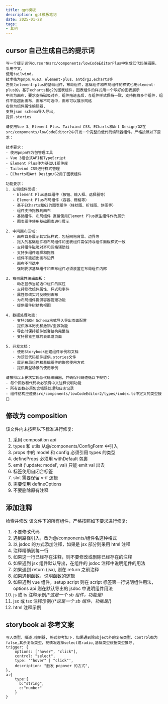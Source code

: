 ```yaml
---
title: gpt模板
description: gpt模板笔记
date: 2025-01-28
tags:
- 其他
---
```

## cursor 自己生成自己的提示词
```
写一个提示词供cursor在src/components/lowCodeEditorPlus中生成低代码编辑器，
采用中文，
使用tailwind，
技术栈为pnpm,vue3，element-plus，antd/g2,echarts等
左侧为element-plus的基础组件，布局组件，基础组件和布局组件的样式也用element-plus的，基于echarts和g2的图表组件，图表组件的样式用一个写好的图表展示
中间为画布，要求支持磁吸对齐，组件拖进去后，与组件样式保持一致，支持拖拽多个组件，组件不能超出画布，画布不可选中，画布可以展示网格
右侧为组件属性编辑器,
支持json schema导入导出,
提供.stories
```


```
请使用Vue 3、Element Plus、Tailwind CSS、ECharts和Ant Design/G2在src/components/lowCodeEditor2中开发一个完整的低代码编辑器组件，严格按照以下要求：

技术要求：
- 使用pnpm作为包管理工具
- Vue 3组合式API和TypeScript
- Element Plus作为基础UI组件库
- Tailwind CSS进行样式管理
- ECharts和Ant Design/G2用于图表组件

功能要求：
1. 左侧组件面板：
   - Element Plus基础组件（按钮、输入框、选择器等）
   - Element Plus布局组件（容器、栅格等）
   - 基于ECharts和G2的图表组件（柱状图、折线图、饼图等）
   - 组件支持拖拽到画布
   - 基础组件，布局组件 直接使用Element Plus原生组件作为展示
   - 图表组件使用基础图表进行展示

2. 中间画布区域：
   - 画布自身展示其实际样式，包括网格背景、边界等
   - 拖入的基础组件和布局组件和图表组件需保持与组件面板样式一致
   - 支持组件磁吸对齐和网格辅助线
   - 支持多组件选择和拖拽
   - 组件不能超出画布边界
   - 画布不可选中
   - 强制要求基础组件和画布组件必须放置在布局组件内部

3. 右侧属性编辑面板：
   - 动态显示当前选中组件的属性
   - 支持修改组件属性、样式和事件
   - 属性修改实时反映到画布
   - 为布局组件提供容器管理功能
   - 提供组件树结构视图

4. 数据处理功能：
   - 支持JSON Schema格式导入导出页面配置
   - 提供版本历史和撤销/重做功能
   - 导出时保持组件嵌套结构完整性
   - 支持预览生成的表单或页面

5. 开发文档：
   - 使用Storybook创建组件示例和文档
   - 为该低代码组件提供.stories文件
   - 展示布局组件和基础组件的嵌套使用方式
   - 提供典型场景的使用示例

请按照以上要求实现低代码编辑器，并确保代码遵循以下规范：
- 每个函数和代码块必须有中文注释说明功能
- 所有函数必须包含错误处理和日志记录
- 组件结构应遵循src/components/lowCodeEditor2/types/index.ts中定义的类型接口
```
## 修改为 composition
该文件内未按照以下标准进行修复:
1. 采用 composition api
2. types 和 utils 从@/components/ConfigForm 中引入
3. props 中的 model 和 config 必须引用 types 的类型
4. defineProps 必须用 withDefault 包裹
5. emit ('update: model', val) 只能 emit val 出去
6. 标签使用自闭合标签
7. slot 需要保留 v-if 逻辑
8. 需要使用 defineOptions
9. 不要删除原有注释

## 添加注释
检索并修改 该文件下的所有组件，严格按照如下要求进行修复:
1. 不要修改代码
2. 遇到路径引入，改为@/components/组件名这种格式
3. 以 jsdoc 的方式添加注释，如果是 jsx 部分则采用 html 注释
4. 注释精确到每一行
5. 如果这一行已经存在注释，则不要修改或删除已经存在的注释
6. 如果遇到 jsx 组件默认导出，在组件的 jsdoc 注释中说明组件的用法
7. 如果遇到 return (jsx), 则在 return 之前注释
8. 如果遇到函数，说明函数的逻辑
9. 如果遇到 vue 组件，setup script 则在 script 标签第一行说明组件用法，options api 则在默认导出的 jsdoc 中说明组件用法
10. js 或 ts 注释示例/**这是一个 sb 组件，功能是*/
11. jsx 或 tsx 注释示例{/**这是一个 sb 组件，功能是*/}
12. html 注释示例<!-- 日历组件 -->
## storybook ai 参考文案
```text
写入类型，描述,控制器, 格式参考如下，如果遇到除object外的复杂类型，control都为false,其余复杂类型，视情况选择select或radio,基础类型根据类型推导,
trigger: {
	options: ["hover", "click"],
	control: "select",
	type: '"hover" | "click"',
	description: "触发 popover 的方式",
},
a:{
	type:{
	  b:"string",
	  c:"number"
	}
}
```
